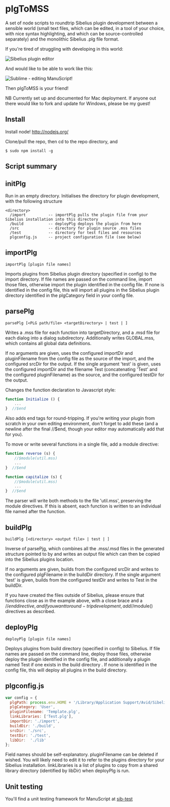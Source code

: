 [sibeditor]: https://github.com/tido/plgToMSS/blob/master/images/sib-plugineditor.jpg "Sibelius"
[sublime]: https://github.com/tido/plgToMSS/blob/master/images/sib-sublime.jpg "Sublime"
# plgToMSS

A set of node scripts to roundtrip Sibelius plugin development
between a sensible world (small text files, which can be edited,
in a tool of your choice, with nice syntax highlighting, and which
can be source-controlled separately) and the monolithic Sibelius .plg
file format.

If you're tired of struggling with developing in this world:

![Sibelius plugin editor][sibeditor]

And would like to be able to work like this:

![Sublime - editing ManuScript!][sublime]

Then plgToMSS is your friend!

NB Currently set up and documented for Mac deployment. If anyone out there
would like to fork and update for Windows, please be my guest!

## Install

Install node! http://nodejs.org/

Clone/pull the repo, then cd to the repo directory, and

```
$ sudo npm install -g
```

## Script summary

## initPlg
Run in an empty directory. Initialises the directory for plugin development, with the following
structure
```
<directory>
  /import          -- importPlg pulls the plugin file from your Sibelius installation into this directory
  /build           -- deployPlg deploys the plugin from here
  /src             -- directory for plugin source .mss files
  /test            -- directory for test files and resources
  plgconfig.js     -- project configuration file (see below)
```

## importPlg
```
importPlg [plugin file names]
```
Imports plugins from Sibelius plugin directory (specified in config) to the import directory. If file names are
passed on the command line, import those files, otherwise import the plugin identified in the config file. If none
is identified in the config file, this will import all plugins in the Sibelius plugin directory identified in 
the plgCategory field in your config file.

## parsePlg
```
parsePlg [<PLG path/file> <targetDirectory> | test | ]
```

Writes a .mss file for each function into targetDirectory, and a .msd file for each dialog into a dialog
subdirectory. Additionally writes GLOBAL.mss, which contains all global data definitions.

If no arguments are given, uses the configured importDir and pluginFilename from the config file as the source of the
import, and the configured srcDir for the output. If the single argument 'test' is given, uses the configured importDir
and the filename Test<pluginFilename> (concatenating 'Test' and the configured pluginFilename) as the source, and the
configured testDir for the output.

Changes the function declaration to Javascript style:
```javascript
function Initialize () {
    ...
}  //$end
```

Also adds end tags for round-tripping. If you're writing your plugin from scratch in your own editing environment,
don't forget to add these (and a newline after the final //$end, though your editor may automatically add that
for you).

To move or write several functions in a single file, add a module directive:

```javascript
function reverse (s) {
    //$module(util.mss)
    ...
}  //$end

function capitalize (s) {
    //$module(util.mss)
    ...
}  //$end
```

The parser will write both methods to the file 'util.mss', preserving the module directives. If this is absent, each
function is written to an individual file named after the function.

## buildPlg
```
buildPlg [<directory> <output file> | test | ]
```

Inverse of parsePjg, which combines all the .mss/.msd files in the generated structure pointed to by
<directory> and writes an output file which can then be copied into the Sibelius plugins location.

If no arguments are given, builds from the configured srcDir and writes to the configured plgFilename in the buildDir
directory. If the single argument 'test' is given, builds from the configured testDir and writes to
Test<plgFilename> in the buildDir.

If you have created the files outside of Sibelius, please ensure that functions close as in the example
above, with a close brace and a //$end directive, and if you want to round-trip development, add //$module() 
directives as described.

## deployPlg
```
deployPlg [plugin file names]
```
Deploys plugins from build directory (specified in config) to Sibelius. If file names are passed on the command
line, deploy those files, otherwise deploy the plugin identified in the config file, and additionally a plugin
named Test<pluginName> if one exists in the build directory . If none is identified in the config file, this will
deploy all plugins in the build directory.


## plgconfig.js
```javascript
var config = {
  plgPath: process.env.HOME + '/Library/Application Support/Avid/Sibelius 7.5/Plugins',
  plgCategory: 'User',
  pluginFilename: 'Template.plg',
  linkLibraries: ['Test.plg'],
  importDir: './import',
  buildDir: './build',
  srcDir: './src',
  testDir: './test',
  libDir:  './lib'
};

```
Field names should be self-explanatory. pluginFilename can be deleted if wished. You will likely need to edit it
to refer to the plugins directory for your Sibelius installation. linkLibraries is a list of plugins to copy from
a shared library directory (identified by libDir) when deployPlg is run.

## Unit testing
You'll find a unit testing framework for ManuScript at [sib-test](https://github.com/tido/sib-test)

